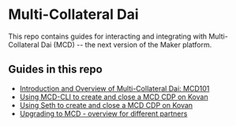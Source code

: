 # Multi-Collateral Dai

This repo contains guides for interacting and integrating with Multi-Collateral Dai (MCD) -- the next version of the Maker platform.

## Guides in this repo
- [Introduction and Overview of Multi-Collateral Dai: MCD101](/mcd/mcd-101/mcd-101.md)
- [Using MCD-CLI to create and close a MCD CDP on Kovan](/mcd/mcd-cli/mcd-cli-guide-01/mcd-cli-guide-01.md)
- [Using Seth to create and close a MCD CDP on Kovan](/mcd/mcd-seth/mcd-seth-01.md)
- [Upgrading to MCD - overview for different partners](/mcd/upgrading-to-multi-collateral-dai/upgrading-to-multi-collateral-dai.md)
